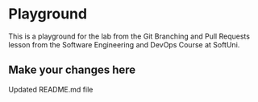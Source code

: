 # Playground
This is a playground for the lab from the Git Branching and Pull Requests lesson from the Software Engineering and DevOps Course at SoftUni.

## Make your changes here
Updated README.md file

